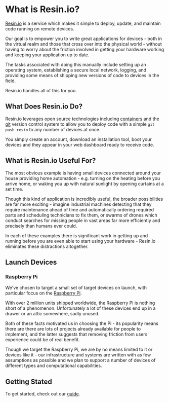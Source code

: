 
# What is Resin.io?

[Resin.io][resin] is a service which makes it simple to deploy, update, and maintain code running on remote devices.

Our goal is to empower you to write great applications for devices - both in the virtual realm and those that cross over into the physical world - without having to worry about the friction involved in getting your hardware working and keeping your application up to date.

The tasks associated with doing this manually include setting up an operating system, establishing a secure local network, logging, and providing some means of shipping new versions of code to devices in the field.

Resin.io handles all of this for you.

## What Does Resin.io Do?

Resin.io leverages open source technologies including [containers][containers] and the [git][git] version control system to allow you to deploy code with a simple `git push resin` to any number of devices at once.

You simply create an account, download an installation tool, boot your devices and they appear in your web dashboard ready to receive code.

## What is Resin.io Useful For?

The most obvious example is having small devices connected around your house providing home automation - e.g. turning on the heating before you arrive home, or waking you up with natural sunlight by opening curtains at a set time.

Though this kind of application is incredibly useful, the broader possibilities are far more exciting - imagine industrial machines detecting that they require maintenance ahead of time and automatically ordering required parts and scheduling technicians to fix them, or swarms of drones which conduct searches for missing people in vast areas far more efficiently and precisely than humans ever could.

In each of these examples there is significant work in getting up and running before you are even able to start using your hardware - Resin.io eliminates these distractions altogether.

## Launch Devices

### Raspberry Pi

We've chosen to target a small set of target devices on launch, with particular focus on the [Raspberry Pi][rpi].

With over 2 million units shipped worldwide, the Raspberry Pi is nothing short of a phenomenon. Unfortunately a lot of these devices end up in a drawer or an attic somewhere, sadly unused.

Both of these facts motivated us in choosing the Pi - its popularity means there are there are lots of projects already available for people to implement, and the latter suggests that removing friction from users' experience could be of real benefit.

Though we target the Raspberry Pi, we are by no means limited to it or devices like it - our infrastructure and systems are written with as few assumptions as possible and we plan to support a number of devices of different types and computational capabilities.

## Getting Stated

To get started, check out our [guide][gettingStarted].

[resin]:http://resin.io
[rpi]:http://www.raspberrypi.org/

[gettingStarted]:/pages/gettingStarted.md

[containers]:http://en.wikipedia.org/wiki/Operating_system%E2%80%93level_virtualization
[git]:http://git-scm.com/
